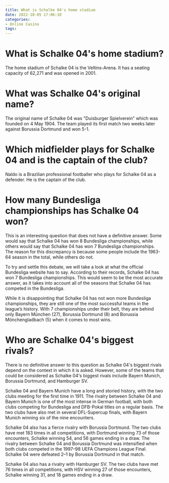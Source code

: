 ```yaml
---
title: What is Schalke 04's home stadium 
date: 2022-10-05 17:06:10
categories:
- Online Casino
tags:
---
```



#  What is Schalke 04's home stadium? 

The home stadium of Schalke 04 is the Veltins-Arena. It has a seating capacity of 62,271 and was opened in 2001.

#  What was Schalke 04's original name? 

The original name of Schalke 04 was "Duisburger Spielverein" which was founded on 4 May 1904. The team played its first match two weeks later against Borussia Dortmund and won 5-1.

#  Which midfielder plays for Schalke 04 and is the captain of the club? 

Naldo is a Brazilian professional footballer who plays for Schalke 04 as a defender. He is the captain of the club.

#  How many Bundesliga championships has Schalke 04 won? 

This is an interesting question that does not have a definitive answer. Some would say that Schalke 04 has won 8 Bundesliga championships, while others would say that Schalke 04 has won 7 Bundesliga championships. The reason for this discrepancy is because some people include the 1963-64 season in the total, while others do not.

To try and settle this debate, we will take a look at what the official Bundesliga website has to say. According to their records, Schalke 04 has won 7 Bundesliga championships. This would seem to be the most accurate answer, as it takes into account all of the seasons that Schalke 04 has competed in the Bundesliga.

While it is disappointing that Schalke 04 has not won more Bundesliga championships, they are still one of the most successful teams in the league’s history. With 7 championships under their belt, they are behind only Bayern München (27), Borussia Dortmund (8) and Borussia Mönchengladbach (5) when it comes to most wins.

#  Who are Schalke 04's biggest rivals?

There is no definitive answer to this question as Schalke 04's biggest rivals depend on the context in which it is asked. However, some of the teams that could be considered as Schalke 04's biggest rivals include Bayern Munich, Borussia Dortmund, and Hamburger SV.

Schalke 04 and Bayern Munich have a long and storied history, with the two clubs meeting for the first time in 1911. The rivalry between Schalke 04 and Bayern Munich is one of the most intense in German football, with both clubs competing for Bundesliga and DFB-Pokal titles on a regular basis. The two clubs have also met in several DFL-Supercup finals, with Bayern Munich winning six of the nine encounters.

Schalke 04 also has a fierce rivalry with Borussia Dortmund. The two clubs have met 183 times in all competitions, with Dortmund winning 73 of those encounters, Schalke winning 54, and 56 games ending in a draw. The rivalry between Schalke 04 and Borussia Dortmund was intensified when both clubs competed in the 1997–98 UEFA Champions League Final. Schalke 04 were defeated 2–1 by Borussia Dortmund in that match.

Schalke 04 also has a rivalry with Hamburger SV. The two clubs have met 76 times in all competitions, with HSV winning 27 of those encounters, Schalke winning 31, and 18 games ending in a draw.